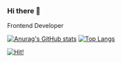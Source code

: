### Hi there 👋

Frontend Developer

[![Anurag's GitHub stats](https://github-readme-stats.vercel.app/api?username=lovelyhyeony)](https://github.com/anuraghazra/github-readme-stats)
[![Top Langs](https://github-readme-stats.vercel.app/api/top-langs/?username=lovelyhyeony&layout=compact)](https://github.com/anuraghazra/github-readme-stats)

[![Hit!](https://hits.seeyoufarm.com/api/count/incr/badge.svg?url=https%3A%2F%2Fgithub.com%2Flovelyhyeony&count_bg=%2379C83D&title_bg=%23555555&icon=&icon_color=%23E7E7E7&title=hits&edge_flat=false)](https://hits.seeyoufarm.com)
